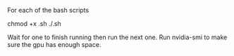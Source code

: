 For each of the bash scripts

chmod +x <file>.sh
./<file>.sh

Wait for one to finish running then run the next one. Run nvidia-smi to make sure the gpu has enough space.